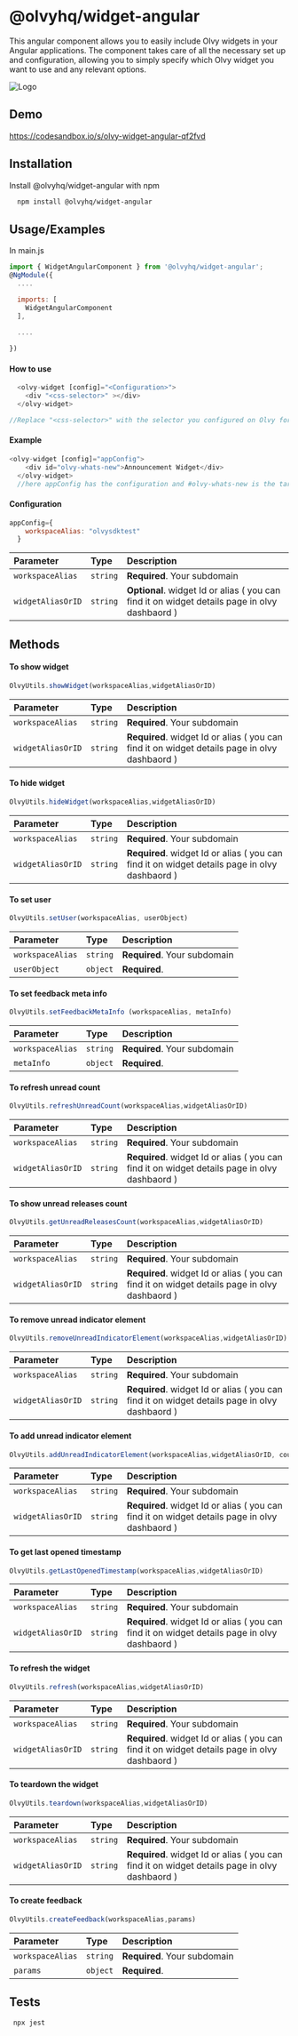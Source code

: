 # @olvyhq/widget-angular

This angular component allows you to easily include Olvy widgets in your Angular applications. The component takes care of all the necessary set up and configuration, allowing you to simply specify which Olvy widget you want to use and any relevant options. 


![Logo](https://olvy-development.s3.amazonaws.com/public_images/olvy-angular.png)

## Demo

https://codesandbox.io/s/olvy-widget-angular-qf2fvd

## Installation

Install @olvyhq/widget-angular with npm

```bash
  npm install @olvyhq/widget-angular
```

    
## Usage/Examples

In main.js

```javascript
import { WidgetAngularComponent } from '@olvyhq/widget-angular';
@NgModule({
  ....

  imports: [
    WidgetAngularComponent
  ],

  ....
 
})
```
#### How to use 

```javascript
  <olvy-widget [config]="<Configuration>">
    <div "<css-selector>" ></div>
  </olvy-widget>

//Replace "<css-selector>" with the selector you configured on Olvy for target element and <Configuration> with your configuration

```

#### Example

```javascript
<olvy-widget [config]="appConfig">
    <div id="olvy-whats-new">Announcement Widget</div>
  </olvy-widget>
  //here appConfig has the configuration and #olvy-whats-new is the target element
```

#### Configuration
```javascript
appConfig={
    workspaceAlias: "olvysdktest"
  }
```

| Parameter | Type     | Description                |
| :-------- | :------- | :------------------------- |
| `workspaceAlias` | `string` | **Required**. Your subdomain |
| `widgetAliasOrID` | `string` | **Optional**. widget Id or alias ( you can find it on widget details page in olvy dashbaord ) |



## Methods

#### To show widget

```javascript
OlvyUtils.showWidget(workspaceAlias,widgetAliasOrID)
```

| Parameter | Type     | Description                |
| :-------- | :------- | :------------------------- |
| `workspaceAlias` | `string` | **Required**. Your subdomain |
| `widgetAliasOrID` | `string` | **Required**. widget Id or alias ( you can find it on widget details page in olvy dashbaord ) |

#### To hide widget

```javascript
OlvyUtils.hideWidget(workspaceAlias,widgetAliasOrID)
```

| Parameter | Type     | Description                |
| :-------- | :------- | :------------------------- |
| `workspaceAlias` | `string` | **Required**. Your subdomain |
| `widgetAliasOrID` | `string` | **Required**. widget Id or alias ( you can find it on widget details page in olvy dashbaord ) |

#### To set user

```javascript
OlvyUtils.setUser(workspaceAlias, userObject) 
```

| Parameter | Type     | Description                |
| :-------- | :------- | :------------------------- |
| `workspaceAlias` | `string` | **Required**. Your subdomain |
| `userObject` | `object` | **Required**.  |

#### To set feedback meta info

```javascript
OlvyUtils.setFeedbackMetaInfo (workspaceAlias, metaInfo)
```

| Parameter | Type     | Description                |
| :-------- | :------- | :------------------------- |
| `workspaceAlias` | `string` | **Required**. Your subdomain |
| `metaInfo` | `object` | **Required**. |

#### To refresh unread count

```javascript
OlvyUtils.refreshUnreadCount(workspaceAlias,widgetAliasOrID) 
```

| Parameter | Type     | Description                |
| :-------- | :------- | :------------------------- |
| `workspaceAlias` | `string` | **Required**. Your subdomain |
| `widgetAliasOrID` | `string` | **Required**. widget Id or alias ( you can find it on widget details page in olvy dashbaord ) |

#### To show unread releases count

```javascript
OlvyUtils.getUnreadReleasesCount(workspaceAlias,widgetAliasOrID)
```

| Parameter | Type     | Description                |
| :-------- | :------- | :------------------------- |
| `workspaceAlias` | `string` | **Required**. Your subdomain |
| `widgetAliasOrID` | `string` | **Required**. widget Id or alias ( you can find it on widget details page in olvy dashbaord ) |

#### To remove unread indicator element

```javascript
OlvyUtils.removeUnreadIndicatorElement(workspaceAlias,widgetAliasOrID)
```

| Parameter | Type     | Description                |
| :-------- | :------- | :------------------------- |
| `workspaceAlias` | `string` | **Required**. Your subdomain |
| `widgetAliasOrID` | `string` | **Required**. widget Id or alias ( you can find it on widget details page in olvy dashbaord ) |

#### To add unread indicator element

```javascript
OlvyUtils.addUnreadIndicatorElement(workspaceAlias,widgetAliasOrID, count) 
```

| Parameter | Type     | Description                |
| :-------- | :------- | :------------------------- |
| `workspaceAlias` | `string` | **Required**. Your subdomain |
| `widgetAliasOrID` | `string` | **Required**. widget Id or alias ( you can find it on widget details page in olvy dashbaord ) |

#### To get last opened timestamp

```javascript
OlvyUtils.getLastOpenedTimestamp(workspaceAlias,widgetAliasOrID)
```

| Parameter | Type     | Description                |
| :-------- | :------- | :------------------------- |
| `workspaceAlias` | `string` | **Required**. Your subdomain |
| `widgetAliasOrID` | `string` | **Required**. widget Id or alias ( you can find it on widget details page in olvy dashbaord ) |

#### To refresh the widget

```javascript
OlvyUtils.refresh(workspaceAlias,widgetAliasOrID)
```

| Parameter | Type     | Description                |
| :-------- | :------- | :------------------------- |
| `workspaceAlias` | `string` | **Required**. Your subdomain |
| `widgetAliasOrID` | `string` | **Required**. widget Id or alias ( you can find it on widget details page in olvy dashbaord ) |

#### To teardown the widget

```javascript
OlvyUtils.teardown(workspaceAlias,widgetAliasOrID)
```


| Parameter | Type     | Description                |
| :-------- | :------- | :------------------------- |
| `workspaceAlias` | `string` | **Required**. Your subdomain |
| `widgetAliasOrID` | `string` | **Required**. widget Id or alias ( you can find it on widget details page in olvy dashbaord ) |

#### To create feedback

```javascript
OlvyUtils.createFeedback(workspaceAlias,params)
```

| Parameter | Type     | Description                |
| :-------- | :------- | :------------------------- |
| `workspaceAlias` | `string` | **Required**. Your subdomain |
| `params` | `object` | **Required**.  |



## Tests

```bash
 npx jest
```
